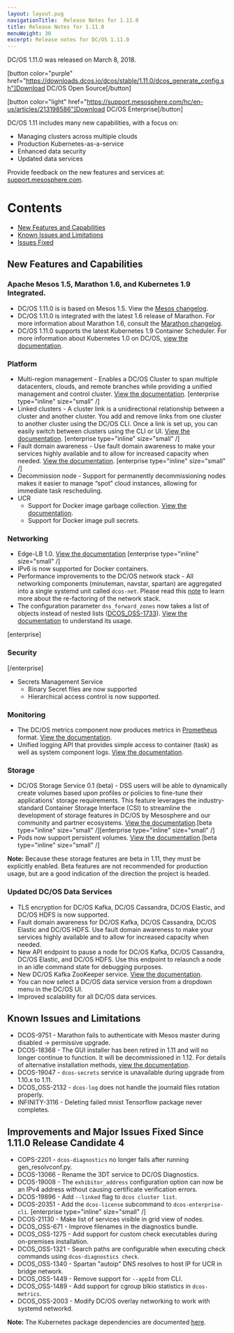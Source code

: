 ```yaml
---
layout: layout.pug
navigationTitle:  Release Notes for 1.11.0
title: Release Notes for 1.11.0
menuWeight: 30
excerpt: Release notes for DC/OS 1.11.0
---
```


DC/OS 1.11.0 was released on March 8, 2018. 

[button color="purple" href="https://downloads.dcos.io/dcos/stable/1.11.0/dcos_generate_config.sh"]Download DC/OS Open Source[/button]

[button color="light" href="https://support.mesosphere.com/hc/en-us/articles/213198586"]Download DC/OS Enterprise[/button]


DC/OS 1.11 includes many new capabilities, with a focus on:
- Managing clusters across multiple clouds
- Production Kubernetes-as-a-service
- Enhanced data security
- Updated data services

Provide feedback on the new features and services at: [support.mesosphere.com](https://support.mesosphere.com).

# Contents
- [New Features and Capabilities](#new-features)
- [Known Issues and Limitations](#known-issues)
- [Issues Fixed](#fixed-issues)

<a name="new-features"></a>
## New Features and Capabilities

### Apache Mesos 1.5, Marathon 1.6, and Kubernetes 1.9 Integrated.
- DC/OS 1.11.0 is is based on Mesos 1.5. View the [Mesos changelog](https://github.com/apache/mesos/blob/1.5.x/CHANGELOG).
- DC/OS 1.11.0 is integrated with the latest 1.6 release of Marathon. For more information about Marathon 1.6, consult the [Marathon changelog](https://github.com/mesosphere/marathon/blob/master/changelog.md).
- DC/OS 1.11.0 supports the latest Kubernetes 1.9 Container Scheduler. For more information about Kubernetes 1.0 on DC/OS, [view the documentation](https://docs.mesosphere.com/services/kubernetes/1.0.0-1.9.3).

### Platform
- Multi-region management - Enables a DC/OS Cluster to span multiple datacenters, clouds, and remote branches while providing a unified management and control cluster. [View the documentation](/1.11/deploying-services/fault-domain-awareness). [enterprise type="inline" size="small" /]
- Linked clusters - A cluster link is a unidirectional relationship between a cluster and another cluster. You add and remove links from one cluster to another cluster using the DC/OS CLI. Once a link is set up, you can easily switch between clusters using the CLI or UI. [View the documentation](/1.11/administering-clusters/multiple-clusters/cluster-links). [enterprise type="inline" size="small" /]
- Fault domain awareness - Use fault domain awareness to make your services highly available and to allow for increased capacity when needed. [View the documentation](/1.11/deploying-services/fault-domain-awareness). [enterprise type="inline" size="small" /]
- Decommission node - Support for permanently decommissioning nodes makes it easier to manage “spot” cloud instances, allowing for immediate task rescheduling.
- UCR
  - Support for Docker image garbage collection. [View the documentation](/1.11/deploying-services/containerizers).
  - Support for Docker image pull secrets.

### Networking
- Edge-LB 1.0. [View the documentation](https://docs.mesosphere.com/services/edge-lb/1.0/) [enterprise type="inline" size="small" /]
- IPv6 is now supported for Docker containers.
- Performance improvements to the DC/OS network stack - All networking components (minuteman, navstar, spartan) are aggregated into a single systemd unit called `dcos-net`. Please read this [note](/1.11/networking/#a-note-on-software-re-architecture) to learn more about the re-factoring of the network stack.
- The configuration parameter `dns_forward_zones` now takes a list of objects instead of nested lists ([DCOS_OSS-1733](https://jira.mesosphere.com/browse/DCOS_OSS-1733)). [View the documentation](/1.11/installing/production/advanced-configuration/configuration-reference/#dns-forward-zones) to understand its usage.

[enterprise]
### Security
[/enterprise]
- Secrets Management Service
  - Binary Secret files are now supported
  - Hierarchical access control is now supported.

### Monitoring
- The DC/OS metrics component now produces metrics in [Prometheus](https://prometheus.io/docs/instrumenting/exposition_formats/) format. [View the documentation](/1.11/metrics).
- Unified logging API that provides simple access to container (task) as well as system component logs. [View the documentation](/1.11/monitoring/logging/logging-api/logging-v2/).

### Storage
- DC/OS Storage Service 0.1 (beta) - DSS users will be able to dynamically create volumes based upon profiles or policies to fine-tune their applications' storage requirements. This feature leverages the industry-standard Container Storage Interface (CSI) to streamline the development of storage features in DC/OS by Mesosphere and our community and partner ecosystems. [View the documentation](https://docs.mesosphere.com/services/beta-storage/0.1.0-beta/).[beta type="inline" size="small" /][enterprise type="inline" size="small" /]
- Pods now support persistent volumes. [View the documentation](/1.11/deploying-services/pods).[beta type="inline" size="small" /]

**Note:** Because these storage features are beta in 1.11, they must be explicitly enabled. Beta features are not recommended for production usage, but are a good indication of the direction the project is headed.

### Updated DC/OS Data Services
- TLS encryption for DC/OS Kafka, DC/OS Cassandra, DC/OS Elastic, and DC/OS HDFS is now supported.
- Fault domain awareness for DC/OS Kafka, DC/OS Cassandra, DC/OS Elastic and DC/OS HDFS. Use fault domain awareness to make your services highly available and to allow for increased capacity when needed.
- New API endpoint to pause a node for DC/OS Kafka, DC/OS Cassandra, DC/OS Elastic, and DC/OS HDFS. Use this endpoint to relaunch a node in an idle command state for debugging purposes.
- New DC/OS Kafka ZooKeeper service. [View the documentation](/services/kafka-zookeeper).
- You can now select a DC/OS data service version from a dropdown menu in the DC/OS UI.
- Improved scalability for all DC/OS data services.

## <a name="known-issues"></a>Known Issues and Limitations
- DCOS-9751	- Marathon fails to authenticate with Mesos master during disabled -> permissive upgrade.
- DCOS-18368 - The GUI installer has been retired in 1.11 and will no longer continue to function. It will be decommissioned in 1.12. For details of alternative installation methods, [view the documentation](https://docs.mesosphere.com/1.11/installing).
- DCOS-19047 - `dcos-secrets` service is unavailable during upgrade from 1.10.x to 1.11.
- DCOS_OSS-2132	- `dcos-log` does not handle the journald files rotation properly.
- INFINITY-3116	- Deleting failed mnist Tensorflow package never completes.

## <a name="fixed-issues"></a>Improvements and Major Issues Fixed Since 1.11.0 Release Candidate 4
- COPS-2201 - `dcos-diagnostics` no longer fails after running gen_resolvconf.py.
- DCOS-13066 - Rename the 3DT service to DC/OS Diagnostics.
- DCOS-19008 - The `exhibitor_address` configuration option can now be an IPv4 address without causing certificate verification errors.
- DCOS-19896 - Add `--linked` flag to `dcos cluster list`.
- DCOS-20351 - Add the `dcos-license` subcommand to `dcos-enterprise-cli`. [enterprise type="inline" size="small" /]
- DCOS-21130 - Make list of services visible in grid view of nodes.
- DCOS_OSS-671 - Improve filenames in the diagnostics bundle.
- DCOS_OSS-1275 - Add support for custom check executables during on-premises installation.
- DCOS_OSS-1321 - Search paths are configurable when executing check commands using `dcos-diagnostics check`.
- DCOS_OSS-1340 - Spartan "autoip" DNS resolves to host IP for UCR in bridge network.
- DCOS_OSS-1449 - Remove support for `--appId` from CLI.
- DCOS_OSS-1489 - Add support for cgroup blkio statistics in `dcos-metrics`.
- DCOS_OSS-2003 - Modify DC/OS overlay networking to work with systemd networkd.

**Note:** The Kubernetes package dependencies are documented [here](https://docs.mesosphere.com/services/kubernetes/1.2.0-1.10.5/install).
